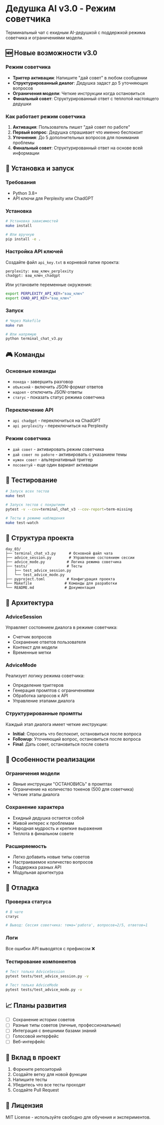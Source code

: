 # Дедушка AI v3.0 - Режим советчика

Терминальный чат с ехидным AI-дедушкой с поддержкой режима советчика и ограничениями модели.

## 🆕 Новые возможности v3.0

### Режим советчика
- **Триггер активации**: Напишите "дай совет" в любом сообщении
- **Структурированный диалог**: Дедушка задаст до 5 уточняющих вопросов
- **Ограничения модели**: Четкие инструкции когда остановиться
- **Финальный совет**: Структурированный ответ с теплотой настоящего дедушки

### Как работает режим советчика

1. **Активация**: Пользователь пишет "дай совет по работе"
2. **Первый вопрос**: Дедушка спрашивает что именно беспокоит
3. **Уточнения**: До 5 дополнительных вопросов для понимания проблемы
4. **Финальный совет**: Структурированный ответ на основе всей информации

## 🚀 Установка и запуск

### Требования
- Python 3.8+
- API ключи для Perplexity или ChadGPT

### Установка
```bash
# Установка зависимостей
make install

# Или вручную
pip install -e .
```

### Настройка API ключей

Создайте файл `api_key.txt` в корневой папке проекта:
```
perplexity: ваш_ключ_perplexity
chadgpt: ваш_ключ_chadgpt
```

Или установите переменные окружения:
```bash
export PERPLEXITY_API_KEY="ваш_ключ"
export CHAD_API_KEY="ваш_ключ"
```

### Запуск
```bash
# Через Makefile
make run

# Или напрямую
python terminal_chat_v3.py
```

## 🎮 Команды

### Основные команды
- `покеда` - завершить разговор
- `объясняй` - включить JSON-формат ответов
- `надоел` - отключить JSON-ответы
- `статус` - показать статус режима советчика

### Переключение API
- `api chadgpt` - переключиться на ChadGPT
- `api perplexity` - переключиться на Perplexity

### Режим советчика
- `дай совет` - активировать режим советчика
- `дай совет по работе` - активировать с указанием темы
- `нужен совет` - альтернативный триггер
- `посоветуй` - еще один вариант активации

## 🧪 Тестирование

```bash
# Запуск всех тестов
make test

# Запуск тестов с покрытием
pytest -v --cov=terminal_chat_v3 --cov-report=term-missing

# Тесты в режиме наблюдения
make test-watch
```

## 📁 Структура проекта

```
day_03/
├── terminal_chat_v3.py      # Основной файл чата
├── advice_session.py        # Управление состоянием сессии
├── advice_mode.py          # Логика режима советчика
├── tests/                  # Тесты
│   ├── test_advice_session.py
│   └── test_advice_mode.py
├── pyproject.toml          # Конфигурация проекта
├── Makefile               # Команды для разработки
└── README.md              # Документация
```

## 🔧 Архитектура

### AdviceSession
Управляет состоянием диалога в режиме советчика:
- Счетчик вопросов
- Сохранение ответов пользователя
- Контекст для модели
- Временные метки

### AdviceMode
Реализует логику режима советчика:
- Определение триггеров
- Генерация промптов с ограничениями
- Обработка запросов к API
- Управление этапами диалога

### Структурированные промпты
Каждый этап диалога имеет четкие инструкции:
- **Initial**: Спросить что беспокоит, остановиться после вопроса
- **Followup**: Уточняющий вопрос, остановиться после вопроса  
- **Final**: Дать совет, остановиться после совета

## 🎯 Особенности реализации

### Ограничения модели
- Явные инструкции "ОСТАНОВИСЬ" в промптах
- Ограничение на количество токенов (500 для советчика)
- Четкие этапы диалога

### Сохранение характера
- Ехидный дедушка остается собой
- Живой интерес к проблемам
- Народная мудрость и крепкие выражения
- Теплота в финальном совете

### Расширяемость
- Легко добавить новые типы советов
- Настраиваемое количество вопросов
- Поддержка разных API
- Модульная архитектура

## 🐛 Отладка

### Проверка статуса
```bash
# В чате
статус

# Вывод: Сессия советчика: тема='работа', вопросов=2/5, ответов=1
```

### Логи
Все ошибки API выводятся с префиксом ❌

### Тестирование компонентов
```bash
# Тест только AdviceSession
pytest tests/test_advice_session.py -v

# Тест только AdviceMode  
pytest tests/test_advice_mode.py -v
```

## 📈 Планы развития

- [ ] Сохранение истории советов
- [ ] Разные типы советов (личные, профессиональные)
- [ ] Интеграция с внешними базами знаний
- [ ] Голосовой интерфейс
- [ ] Веб-интерфейс

## 🤝 Вклад в проект

1. Форкните репозиторий
2. Создайте ветку для новой функции
3. Напишите тесты
4. Убедитесь что все тесты проходят
5. Создайте Pull Request

## 📄 Лицензия

MIT License - используйте свободно для обучения и экспериментов.
